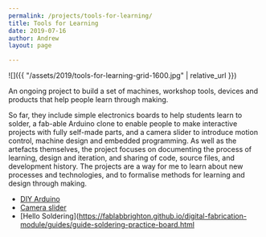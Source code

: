 ```yaml
---
permalink: /projects/tools-for-learning/
title: Tools for Learning
date: 2019-07-16
author: Andrew
layout: page

---
```


![]({{ "/assets/2019/tools-for-learning-grid-1600.jpg" | relative_url }})


An ongoing project to build a set of machines, workshop tools, devices and products that help people learn through making.

<!--more-->

So far, they include simple electronics boards to help students learn to solder, a fab-able Arduino clone to enable people to make interactive projects with fully self-made parts, and a camera slider to introduce motion control, machine design and embedded programming. As well as the artefacts themselves, the project focuses on documenting the process of learning, design and iteration, and sharing of code, source files, and development history. The projects are a way for me to learn about new processes and technologies, and to formalise methods for learning and design through making.

* [DIY Arduino](https://fablabbrighton.github.io/digital-fabrication-module/diy-arduino/)
* [Camera slider](https://andrewsleigh.com/fab-slider/)
* [Hello Soldering](https://fablabbrighton.github.io/digital-fabrication-module/guides/guide-soldering-practice-board.html